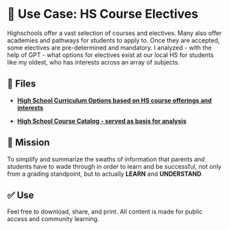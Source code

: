 # 📘 Use Case: HS Course Electives

Highschools offer a vast selection of courses and electives. Many also offer academies and pathways for students to apply to. Once they are accepted, some electives are pre-determined and mandatory. 
I analyzed - with the help of GPT - what options for electives exist at our local HS for students like my oldest, who has interests across an array of subjects.

## 📂 Files

- **[High School Curriculum Options based on HS course offerings and interests](https://raw.githubusercontent.com/ailiteracyforeveryone/firstlight/main/docs/Augmented-Learning/HS-Course-Electives-Use%20Case/HS%20curriculum%20choices.pdf)**

- **[High School Course Catalog - served as basis for analysis](https://raw.githubusercontent.com/ailiteracyforeveryone/firstlight/main/docs/Augmented-Learning/HS-Course-Electives-Use%20Case/pope-course-catalog-2025-26.9e1f5d108970.pdf)**



## 📎 Mission
To simplify and summarize the swaths of information that parents and students have to wade through in order to learn and be successful, not only from a grading standpoint, but to actually **LEARN** and **UNDERSTAND**.

## ✅ Use
Feel free to download, share, and print. All content is made for public access and community learning.
